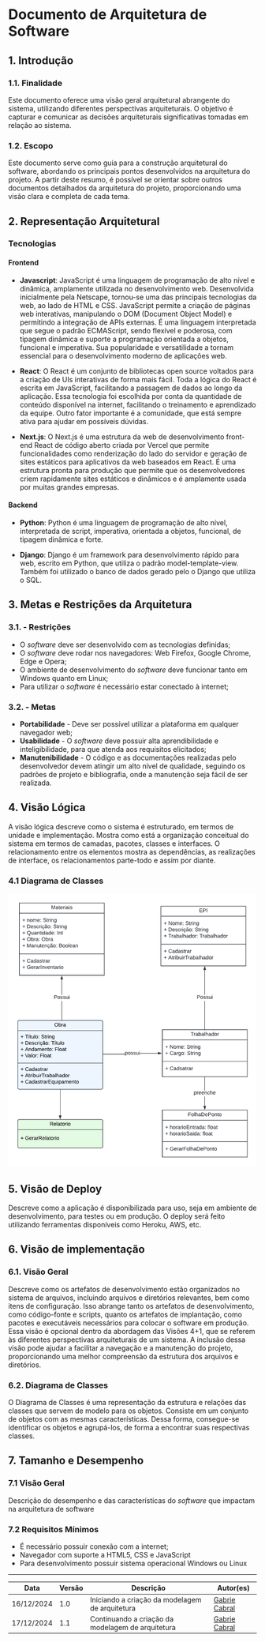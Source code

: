 # Documento de Arquitetura de Software

## 1. Introdução

### 1.1. Finalidade

Este documento oferece uma visão geral arquitetural abrangente do sistema, utilizando diferentes perspectivas arquiteturais. O objetivo é capturar e comunicar as decisões arquiteturais significativas tomadas em relação ao sistema.

### 1.2. Escopo

Este documento serve como guia para a construção arquitetural do software, abordando os principais pontos desenvolvidos na arquitetura do projeto. A partir deste resumo, é possível se orientar sobre outros documentos detalhados da arquitetura do projeto, proporcionando uma visão clara e completa de cada tema.

## 2. Representação Arquitetural

### Tecnologias

#### Frontend

- **Javascript**: JavaScript é uma linguagem de programação de alto nível e dinâmica, amplamente utilizada no desenvolvimento web. Desenvolvida inicialmente pela Netscape, tornou-se uma das principais tecnologias da web, ao lado de HTML e CSS. JavaScript permite a criação de páginas web interativas, manipulando o DOM (Document Object Model) e permitindo a integração de APIs externas. É uma linguagem interpretada que segue o padrão ECMAScript, sendo flexível e poderosa, com tipagem dinâmica e suporte a programação orientada a objetos, funcional e imperativa. Sua popularidade e versatilidade a tornam essencial para o desenvolvimento moderno de aplicações web.

- **React**: O React é um conjunto de bibliotecas open source voltados para a criação de UIs interativas de forma mais fácil. Toda a lógica do React é escrita em JavaScript, facilitando a passagem de dados ao longo da aplicação. Essa tecnologia foi escolhida por conta da quantidade de conteúdo disponível na internet, facilitando o treinamento e aprendizado da equipe. Outro fator importante é a comunidade, que está sempre ativa para ajudar em possíveis dúvidas.

- **Next.js**: O Next.js é uma estrutura da web de desenvolvimento front-end React de código aberto criada por Vercel que permite funcionalidades como renderização do lado do servidor e geração de sites estáticos para aplicativos da web baseados em React. É uma estrutura pronta para produção que permite que os desenvolvedores criem rapidamente sites estáticos e dinâmicos e é amplamente usada por muitas grandes empresas.

#### Backend

- **Python**: Python é uma linguagem de programação de alto nível, interpretada de script, imperativa, orientada a objetos, funcional, de tipagem dinâmica e forte.

- **Django**: Django é um framework para desenvolvimento rápido para web, escrito em Python, que utiliza o padrão model-template-view. Também foi utilizado o banco de dados gerado pelo o Django que utiliza o SQL.

## 3. Metas e Restrições da Arquitetura

### 3.1. - Restrições

- O _software_ deve ser desenvolvido com as tecnologias definidas;
- O _software_ deve rodar nos navegadores: Web Firefox, Google Chrome, Edge e Opera;
- O ambiente de desenvolvimento do _software_ deve funcionar tanto em Windows quanto em Linux;
- Para utilizar o _software_ é necessário estar conectado à internet;

### 3.2. - Metas

- **Portabilidade** - Deve ser possível utilizar a plataforma em qualquer navegador web;
- **Usabilidade** - O _software_ deve possuir alta aprendibilidade e inteligibilidade, para que atenda aos requisitos elicitados;
- **Manutenibilidade** - O código e as documentações realizadas pelo desenvolvedor devem atingir um alto nível de qualidade, seguindo os padrões de projeto e bibliografia, onde a manutenção seja fácil de ser realizada.

## 4. Visão Lógica

A visão lógica descreve como o sistema é estruturado, em termos de unidade e implementação. Mostra como está a organização conceitual do sistema em termos de camadas, pacotes, classes e interfaces. O relacionamento entre os elementos mostra as dependências, as realizações de interface, os relacionamentos parte-todo e assim por diante.

### 4.1 Diagrama de Classes

![alt text](../assets/diagrama_classe.png)

## 5. Visão de Deploy

Descreve como a aplicação é disponibilizada para uso, seja em ambiente de desenvolvimento, para testes ou em produção. O deploy será feito utilizando ferramentas disponíveis como Heroku, AWS, etc.

## 6. Visão de implementação

### 6.1. Visão Geral

Descreve como os artefatos de desenvolvimento estão organizados no sistema de arquivos, incluindo arquivos e diretórios relevantes, bem como itens de configuração. Isso abrange tanto os artefatos de desenvolvimento, como código-fonte e scripts, quanto os artefatos de implantação, como pacotes e executáveis necessários para colocar o software em produção. Essa visão é opcional dentro da abordagem das Visões 4+1, que se referem às diferentes perspectivas arquiteturais de um sistema. A inclusão dessa visão pode ajudar a facilitar a navegação e a manutenção do projeto, proporcionando uma melhor compreensão da estrutura dos arquivos e diretórios.

### 6.2. Diagrama de Classes

O Diagrama de Classes é uma representação da estrutura e relações das classes que servem de modelo para os objetos. Consiste em um conjunto de objetos com as mesmas características. Dessa forma, consegue-se identificar os objetos e agrupá-los, de forma a encontrar suas respectivas classes.

## 7. Tamanho e Desempenho

### 7.1 Visão Geral

Descrição do desempenho e das características do _software_ que impactam na arquitetura de software

### 7.2 Requisitos Mínimos

- É necessário possuir conexão com a internet;
- Navegador com suporte a HTML5, CSS e JavaScript
- Para desenvolvimento possuir sistema operacional Windows ou Linux

---

| Data       | Versão | Descrição                                         | Autor(es)                                           |
| ---------- | ------ | ------------------------------------------------- | --------------------------------------------------- |
| 16/12/2024 | 1.0    | Iniciando a criação da modelagem de arquitetura   | [Gabrie Cabral](https://github.com/GabriellCabrall) |
| 17/12/2024 | 1.1    | Continuando a criação da modelagem de arquitetura | [Gabrie Cabral](https://github.com/GabriellCabrall) |
